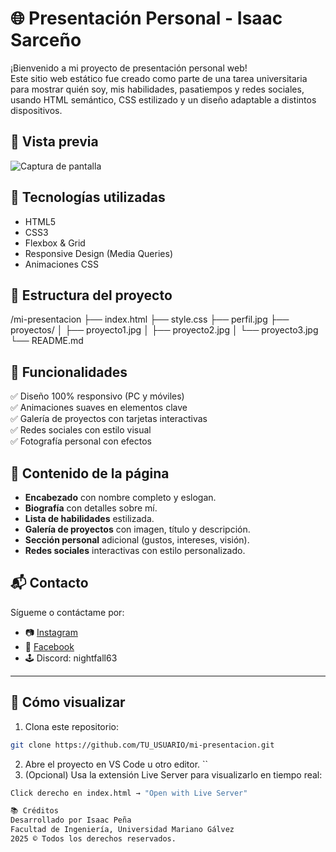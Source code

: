 # 🌐 Presentación Personal - Isaac Sarceño

¡Bienvenido a mi proyecto de presentación personal web!  
Este sitio web estático fue creado como parte de una tarea universitaria para mostrar quién soy, mis habilidades, pasatiempos y redes sociales, usando HTML semántico, CSS estilizado y un diseño adaptable a distintos dispositivos.

## 📸 Vista previa

![Captura de pantalla](recursos/preview.png)

## 🧠 Tecnologías utilizadas

- HTML5
- CSS3
- Flexbox & Grid
- Responsive Design (Media Queries)
- Animaciones CSS

## 📝 Estructura del proyecto
/mi-presentacion
├── index.html
├── style.css
├── perfil.jpg
├── proyectos/
│ ├── proyecto1.jpg
│ ├── proyecto2.jpg
│ └── proyecto3.jpg
└── README.md

## 🚀 Funcionalidades

✅ Diseño 100% responsivo (PC y móviles)  
✅ Animaciones suaves en elementos clave  
✅ Galería de proyectos con tarjetas interactivas  
✅ Redes sociales con estilo visual  
✅ Fotografía personal con efectos  

## 🧾 Contenido de la página

- **Encabezado** con nombre completo y eslogan.
- **Biografía** con detalles sobre mí.
- **Lista de habilidades** estilizada.
- **Galería de proyectos** con imagen, título y descripción.
- **Sección personal** adicional (gustos, intereses, visión).
- **Redes sociales** interactivas con estilo personalizado.

## 📬 Contacto

Sígueme o contáctame por:
- 📷 [Instagram](https://instagram.com/isaacsf_22)
- 💬 [Facebook](https://facebook.com/IsaacSarceño)
- 🕹️ Discord: nightfall63

---

## 📌 Cómo visualizar

1. Clona este repositorio:
```bash
git clone https://github.com/TU_USUARIO/mi-presentacion.git
```
2. Abre el proyecto en VS Code u otro editor.
``
3. (Opcional) Usa la extensión Live Server para visualizarlo en tiempo real:
```bash 
Click derecho en index.html → "Open with Live Server"

📚 Créditos
Desarrollado por Isaac Peña
Facultad de Ingeniería, Universidad Mariano Gálvez
2025 © Todos los derechos reservados.
